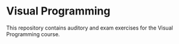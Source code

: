 # Visual Programming
This repository contains auditory and exam exercises for the Visual Programming course.
